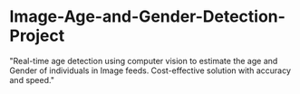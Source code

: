 # Image-Age-and-Gender-Detection-Project
"Real-time age detection using computer vision to estimate the age and Gender of individuals in Image feeds. Cost-effective solution with accuracy and speed."
